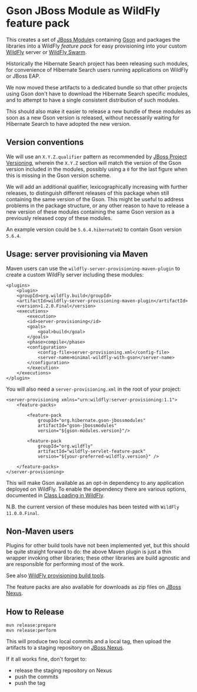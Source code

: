 Gson JBoss Module as WildFly feature pack
=========================================

This creates a set of [JBoss Module](https://jboss-modules.github.io/jboss-modules/manual/)s containing [Gson](https://github.com/google/gson)
and packages the libraries into a WildFly *feature pack* for easy provisioning into your custom [WildFly](http://wildfly.org/) server or [WildFly Swarm](http://wildfly-swarm.io/).

Historically the Hibernate Search project has been releasing such modules,
for convenience of Hibernate Search users running applications on WildFly or JBoss EAP.

We now moved these artifacts to a dedicated bundle so that other projects using Gson
don't have to download the Hibernate Search specific modules,
and to attempt to have a single consistent distribution of such modules.

This should also make it easier to release a new bundle of these modules
as soon as a new Gson version is released,
without necessarily waiting for Hibernate Search to have adopted the new version.

## Version conventions

We will use an `X.Y.Z.qualifier` pattern as recommended by
[JBoss Project Versioning](https://developer.jboss.org/wiki/JBossProjectVersioning),
wherein the `X.Y.Z` section will match the version of the Gson version included in the modules,
possibly using a `0` for the last figure when this is missing in the Gson version scheme.

We will add an additional qualifier, lexicographically increasing with further releases,
to distinguish different releases of this package when still containing the same version
of the Gson.
This might be useful to address problems in the package structure, or any other reason to have
to release a new version of these modules containing the same Gson version as a previously
released copy of these modules.

An example version could be `5.6.4.hibernate02` to contain Gson version `5.6.4`.

## Usage: server provisioning via Maven

Maven users can use the `wildfly-server-provisioning-maven-plugin` to create a custom WildFly server including these modules:

	<plugins>
		<plugin>
		<groupId>org.wildfly.build</groupId>
		<artifactId>wildfly-server-provisioning-maven-plugin</artifactId>
		<version>1.2.0.Final</version>
		<executions>
			<execution>
			<id>server-provisioning</id>
			<goals>
				<goal>build</goal>
			</goals>
			<phase>compile</phase>
			<configuration>
				<config-file>server-provisioning.xml</config-file>
				<server-name>minimal-wildfly-with-gson</server-name>
			</configuration>
			</execution>
		</executions>
	</plugin>

You will also need a `server-provisioning.xml` in the root of your project:

	<server-provisioning xmlns="urn:wildfly:server-provisioning:1.1">
		<feature-packs>
	
			<feature-pack
				groupId="org.hibernate.gson-jbossmodules"
				artifactId="gson-jbossmodules"
				version="${gson-modules.version}"/>
	
			<feature-pack
				groupId="org.wildfly"
				artifactId="wildfly-servlet-feature-pack"
				version="${your-preferred-wildfly.version}" />
	
		</feature-packs>
	</server-provisioning>

This will make Gson available as an opt-in dependency to any application deployed on WildFly.
To enable the dependency there are various options, documented in [Class Loading in WildFly](https://docs.jboss.org/author/display/WFLY/Class+Loading+in+WildFly).

N.B. the current version of these modules has been tested with `WildFly 11.0.0.Final`.

## Non-Maven users

Plugins for other build tools have not been implemented yet, but this should be quite straight forward to do: the above Maven plugin is just a thin wrapper invoking other libraries; these other libraries are build agnostic and are responsible for performing most of the work.

See also [WildFly provisioning build tools](https://github.com/wildfly/wildfly-build-tools).

The feature packs are also available for downloads as zip files on [JBoss Nexus](https://repository.jboss.org/nexus/index.html#welcome).

## How to Release

    mvn release:prepare
    mvn release:perform

This will produce two local commits and a local tag, then upload the artifacts to a staging repository on [JBoss Nexus](https://repository.jboss.org/nexus/index.html#welcome).

If it all works fine, don't forget to:

 * release the staging repository on Nexus
 * push the commits
 * push the tag

